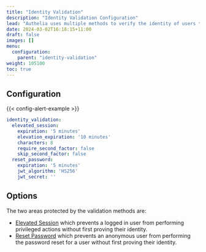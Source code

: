 ```yaml
---
title: "Identity Validation"
description: "Identity Validation Configuration"
lead: "Authelia uses multiple methods to verify the identity of users to prevent a malicious user from performing actions on behalf of them. This section describes these methods."
date: 2024-03-02T16:18:15+11:00
draft: false
images: []
menu:
  configuration:
    parent: "identity-validation"
weight: 105100
toc: true
---
```


## Configuration

{{< config-alert-example >}}

```yaml
identity_validation:
  elevated_session:
    expiration: '5 minutes'
    elevation_expiration: '10 minutes'
    characters: 8
    require_second_factor: false
    skip_second_factor: false
  reset_password:
    expiration: '5 minutes'
    jwt_algorithm: 'HS256'
    jwt_secret: ''
```

## Options

The two areas protected by the validation methods are:

- [Elevated Session](elevated-session.md) which prevents a logged in user from performing privileged actions without
  first proving their identity.
- [Reset Password](reset-password.md) which prevents an anonymous user from performing the password reset for a user
  without first proving their identity.
